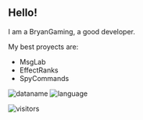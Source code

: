
## Hello!

I am a BryanGaming, a good developer.

My best proyects are: 
- MsgLab
- EffectRanks
- SpyCommands

![dataname](https://github-readme-stats-codestackr.vercel.app/api?username=BryanGamingDV&show_icons=true&hide_border=true)
![language](https://github-readme-stats.vercel.app/api/top-langs/?username=BryanGamingDV)



![visitors](https://visitor-badge.laobi.icu/badge?page_id=bryangamingdv.readme.visitor-badge)
